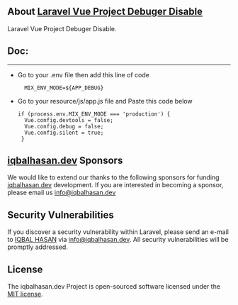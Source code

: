 ## About <a href="javascript:void();" target="_blank">Laravel Vue Project Debuger Disable</a>

Laravel Vue Project Debuger Disable.

## Doc:

<hr/>

- Go to your .env file then add this line of code

  ```
    MIX_ENV_MODE=${APP_DEBUG}
  ```

- Go to your resource/js/app.js file and Paste this code below

  ```
  if (process.env.MIX_ENV_MODE === 'production') {
    Vue.config.devtools = false;
    Vue.config.debug = false;
    Vue.config.silent = true;
   }
  ```

## <a href="https://iqbalhasan.dev" target="_blank">iqbalhasan.dev</a> Sponsors

We would like to extend our thanks to the following sponsors for funding <a href="https://iqbalhasan.dev" target="_blank">iqbalhasan.dev</a> development. If you are interested in becoming a sponsor, please email us <a href="mailto:info@iqbalhasan.dev">info@iqbalhasan.dev</a>

## Security Vulnerabilities

If you discover a security vulnerability within Laravel, please send an e-mail to <a href="https://iqbalhasan.dev" target="_blank">IQBAL HASAN</a> via [info@iqbalhasan.dev](mailto:info@iqbalhasan.dev). All security vulnerabilities will be promptly addressed.

## License

The iqbalhasan.dev Project is open-sourced software licensed under the [MIT license](https://opensource.org/licenses/MIT).
